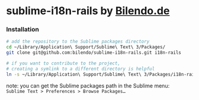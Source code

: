 # sublime-i18n-rails by [Bilendo.de](https://www.bilendo.de/)

### Installation
```bash
# add the repository to the Sublime packages directory
cd ~/Library/Application\ Support/Sublime\ Text\ 3/Packages/
git clone git@github.com:bilendo/sublime-i18n-rails.git i18n-rails
```

```bash
# if you want to contribute to the project,
# creating a symlink to a different directory is helpful
ln -s ~/Library/Application\ Support/Sublime\ Text\ 3/Packages/i18n-rails ~/Documents/my-projects/i18n-rails
```

note: you can get the Sublime packages path in the Sublime menu:  
`Sublime Text > Preferences > Browse Packages…`
